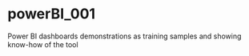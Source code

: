 # powerBI_001
Power BI dashboards demonstrations as training samples and showing know-how of the tool
